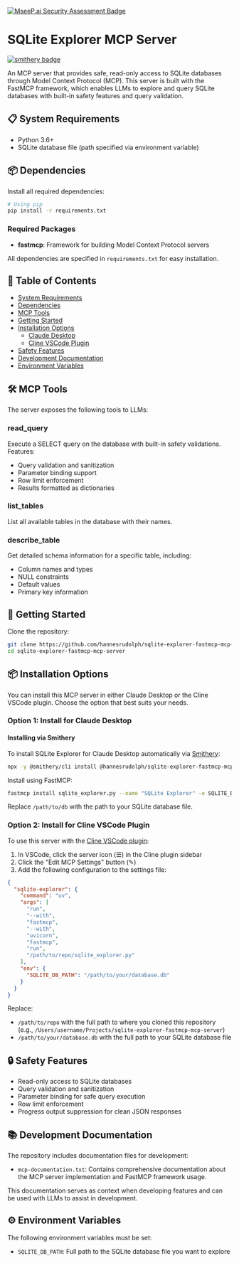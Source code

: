 [![MseeP.ai Security Assessment Badge](https://mseep.net/pr/hannesrudolph-sqlite-explorer-fastmcp-mcp-server-badge.png)](https://mseep.ai/app/hannesrudolph-sqlite-explorer-fastmcp-mcp-server)

# SQLite Explorer MCP Server

[![smithery badge](https://smithery.ai/badge/@hannesrudolph/sqlite-explorer-fastmcp-mcp-server)](https://smithery.ai/server/@hannesrudolph/sqlite-explorer-fastmcp-mcp-server)

An MCP server that provides safe, read-only access to SQLite databases through Model Context Protocol (MCP). This server is built with the FastMCP framework, which enables LLMs to explore and query SQLite databases with built-in safety features and query validation.

## 📋 System Requirements

- Python 3.6+
- SQLite database file (path specified via environment variable)

## 📦 Dependencies

Install all required dependencies:

```bash
# Using pip
pip install -r requirements.txt
```

### Required Packages
- **fastmcp**: Framework for building Model Context Protocol servers

All dependencies are specified in `requirements.txt` for easy installation.

## 📑 Table of Contents
- [System Requirements](#-system-requirements)
- [Dependencies](#-dependencies)
- [MCP Tools](#%EF%B8%8F-mcp-tools)
- [Getting Started](#-getting-started)
- [Installation Options](#-installation-options)
  - [Claude Desktop](#option-1-install-for-claude-desktop)
  - [Cline VSCode Plugin](#option-2-install-for-cline-vscode-plugin)
- [Safety Features](#-safety-features)
- [Development Documentation](#-development-documentation)
- [Environment Variables](#%EF%B8%8F-environment-variables)

## 🛠️ MCP Tools

The server exposes the following tools to LLMs:

### read_query
Execute a SELECT query on the database with built-in safety validations. Features:
- Query validation and sanitization
- Parameter binding support
- Row limit enforcement
- Results formatted as dictionaries

### list_tables 
List all available tables in the database with their names.

### describe_table
Get detailed schema information for a specific table, including:
- Column names and types
- NULL constraints
- Default values
- Primary key information

## 🚀 Getting Started

Clone the repository:

```bash
git clone https://github.com/hannesrudolph/sqlite-explorer-fastmcp-mcp-server.git
cd sqlite-explorer-fastmcp-mcp-server
```

## 📦 Installation Options

You can install this MCP server in either Claude Desktop or the Cline VSCode plugin. Choose the option that best suits your needs.

### Option 1: Install for Claude Desktop

#### Installing via Smithery

To install SQLite Explorer for Claude Desktop automatically via [Smithery](https://smithery.ai/server/@hannesrudolph/sqlite-explorer-fastmcp-mcp-server):

```bash
npx -y @smithery/cli install @hannesrudolph/sqlite-explorer-fastmcp-mcp-server --client claude
```

Install using FastMCP:

```bash
fastmcp install sqlite_explorer.py --name "SQLite Explorer" -e SQLITE_DB_PATH=/path/to/db
```

Replace `/path/to/db` with the path to your SQLite database file.

### Option 2: Install for Cline VSCode Plugin

To use this server with the [Cline VSCode plugin](http://cline.bot):

1. In VSCode, click the server icon (☰) in the Cline plugin sidebar
2. Click the "Edit MCP Settings" button (✎)
3. Add the following configuration to the settings file:

```json
{
  "sqlite-explorer": {
    "command": "uv",
    "args": [
      "run",
      "--with",
      "fastmcp",
      "--with",
      "uvicorn",
      "fastmcp",
      "run",
      "/path/to/repo/sqlite_explorer.py"
    ],
    "env": {
      "SQLITE_DB_PATH": "/path/to/your/database.db"
    }
  }
}
```

Replace:
- `/path/to/repo` with the full path to where you cloned this repository (e.g., `/Users/username/Projects/sqlite-explorer-fastmcp-mcp-server`)
- `/path/to/your/database.db` with the full path to your SQLite database file

## 🔒 Safety Features

- Read-only access to SQLite databases
- Query validation and sanitization
- Parameter binding for safe query execution
- Row limit enforcement
- Progress output suppression for clean JSON responses

## 📚 Development Documentation

The repository includes documentation files for development:

- `mcp-documentation.txt`: Contains comprehensive documentation about the MCP server implementation and FastMCP framework usage.

This documentation serves as context when developing features and can be used with LLMs to assist in development.

## ⚙️ Environment Variables

The following environment variables must be set:

- `SQLITE_DB_PATH`: Full path to the SQLite database file you want to explore
